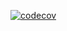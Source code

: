 [![codecov](https://codecov.io/gh/Prithvirajkumar/codecov-demo/graph/badge.svg?token=UrWO4JFvEa)](https://codecov.io/gh/Prithvirajkumar/codecov-demo)
